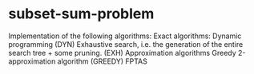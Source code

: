 # subset-sum-problem
Implementation of the following algorithms: 
  Exact algorithms:
      Dynamic programming  (DYN)
      Exhaustive search, i.e. the generation of the entire search tree + some pruning. (EXH) 
  Approximation algorithms
      Greedy 2-approximation algorithm (GREEDY) 
      FPTAS
